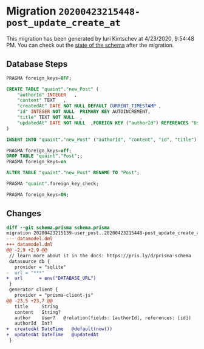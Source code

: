 # Migration `20200423215448-post_update_create_at`

This migration has been generated by Iuri Kintschev at 4/23/2020, 9:54:48 PM.
You can check out the [state of the schema](./schema.prisma) after the migration.

## Database Steps

```sql
PRAGMA foreign_keys=OFF;

CREATE TABLE "quaint"."new_Post" (
    "authorId" INTEGER   ,
    "content" TEXT   ,
    "createdAt" DATE NOT NULL DEFAULT CURRENT_TIMESTAMP ,
    "id" INTEGER NOT NULL  PRIMARY KEY AUTOINCREMENT,
    "title" TEXT NOT NULL  ,
    "updatedAt" DATE NOT NULL  ,FOREIGN KEY ("authorId") REFERENCES "User"("id") ON DELETE SET NULL ON UPDATE CASCADE
) 

INSERT INTO "quaint"."new_Post" ("authorId", "content", "id", "title") SELECT "authorId", "content", "id", "title" FROM "quaint"."Post"

PRAGMA foreign_keys=off;
DROP TABLE "quaint"."Post";;
PRAGMA foreign_keys=on

ALTER TABLE "quaint"."new_Post" RENAME TO "Post";

PRAGMA "quaint".foreign_key_check;

PRAGMA foreign_keys=ON;
```

## Changes

```diff
diff --git schema.prisma schema.prisma
migration 20200423215139-user_post..20200423215448-post_update_create_at
--- datamodel.dml
+++ datamodel.dml
@@ -2,9 +2,9 @@
 // learn more about it in the docs: https://pris.ly/d/prisma-schema
 datasource db {
   provider = "sqlite"
-  url = "***"
+  url      = env("DATABASE_URL")
 }
 generator client {
   provider = "prisma-client-js"
@@ -23,5 +23,7 @@
   title     String
   content   String?
   author    User?   @relation(fields: [authorId], references: [id])
   authorId  Int?
+  createdAt DateTime   @default(now())
+  updatedAt DateTime   @updatedAt
 }
```


